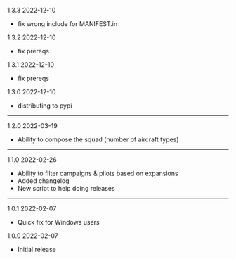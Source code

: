 1.3.3 2022-12-10
- fix wrong include for MANIFEST.in

1.3.2 2022-12-10
- fix prereqs

1.3.1 2022-12-10
- fix prereqs

1.3.0 2022-12-10
- distributing to pypi

---

1.2.0 2022-03-19
- Ability to compose the squad (number of aircraft types)

---

1.1.0 2022-02-26
- Ability to filter campaigns & pilots based on expansions
- Added changelog
- New script to help doing releases

---

1.0.1 2022-02-07
- Quick fix for Windows users

1.0.0 2022-02-07
- Initial release
